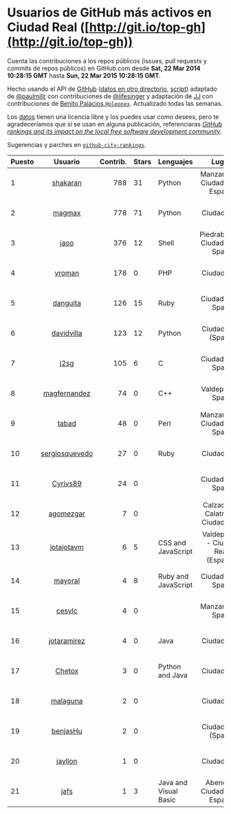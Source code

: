 # Usuarios de GitHub más activos en Ciudad Real ([http://git.io/top-gh](http://git.io/top-gh))



  Cuenta las contribuciones a los repos públicos (issues, pull requests y commits de repos públicos) en GitHub.com desde  **Sat, 22 Mar 2014 10:28:15 GMT** hasta **Sun, 22 Mar 2015 10:28:15 GMT**.

  Hecho usando el API de [GitHub](http://github.com) ([datos en otro directorio](https://github.com/JJ/top-github-users-data/tree/master/data), [script](https://github.com/JJ/top-github-users)) adaptado de [@paulmillr](https://github.com/paulmillr) con contribuciones de [@lifesinger](https://github.com/lifesinger) y adaptación de [JJ](http://jj.github.io) con contribuciones de [Benito Palacios `@pleonex`](http://github.com/pleonex). Actualizado todas las semanas.

  Los [datos](https://github.com/JJ/top-github-users-data/tree/master/data) tienen una licencia libre y los puedes usar como desees, pero te agradeceríamos que si se usan en alguna publicación, referenciaras [*GitHub rankings and its impact on the local free software development community*](https://thewinnower.com/papers/github-rankings-and-its-impact-on-the-local-free-software-development-community).

  Sugerencias y parches en [`github-city-rankings`](http://github.com/JJ/github-city-rankings).


| Puesto   |  Usuario  |Contrib.| Stars | Lenguajes   |      Lugar      |  Avatar  |
|----------|:---------:|-------:|-------|-------------|:---------------:|----------|
| 1 | [shakaran](https://github.com/shakaran) | 788 | 31 | Python | Manzanares, Ciudad Real, España | <img src='https://avatars3.githubusercontent.com/u/14254?v=3&s=64' width='64' height='64' title='Ángel Guzmán Maeso'> |
| 2 | [magmax](https://github.com/magmax) | 778 | 71 | Python | Ciudad Real | <img src='https://avatars0.githubusercontent.com/u/584026?v=3&s=64' width='64' height='64' title='Miguel Ángel García'> |
| 3 | [jaoo](https://github.com/jaoo) | 376 | 12 | Shell | Piedrabuena. Ciudad Real. Spain | <img src='https://avatars0.githubusercontent.com/u/690184?v=3&s=64' width='64' height='64' title='Jose Antonio Olivera Ortega'> |
| 4 | [vroman](https://github.com/vroman) | 178 | 0 | PHP | Ciudad Real | <img src='https://avatars0.githubusercontent.com/u/45230?v=3&s=64' width='64' height='64' title='Víctor Román Archidona'> |
| 5 | [danguita](https://github.com/danguita) | 126 | 15 | Ruby | Ciudad Real, Spain | <img src='https://avatars2.githubusercontent.com/u/126392?v=3&s=64' width='64' height='64' title='David Anguita'> |
| 6 | [davidvilla](https://github.com/davidvilla) | 123 | 12 | Python | Ciudad Real (Spain) | <img src='https://avatars1.githubusercontent.com/u/838459?v=3&s=64' width='64' height='64' title='David Villa Alises'> |
| 7 | [j2sg](https://github.com/j2sg) | 105 | 6 | C | Ciudad Real, Spain | <img src='https://avatars0.githubusercontent.com/u/677220?v=3&s=64' width='64' height='64' title='Juan José Salazar García'> |
| 8 | [magfernandez](https://github.com/magfernandez) | 74 | 0 | C++ | Valdepeñas, Spain | <img src='https://avatars3.githubusercontent.com/u/8645449?v=3&s=64' width='64' height='64' title='Miguel Ángel Gutierrez Fernández'> |
| 9 | [tabad](https://github.com/tabad) | 48 | 0 | Perl | Manzanares, Ciudad Real, Spain | <img src='https://avatars1.githubusercontent.com/u/2183103?v=3&s=64' width='64' height='64' title='Tomás Abad'> |
| 10 | [sergiosquevedo](https://github.com/sergiosquevedo) | 27 | 0 | Ruby | Ciudad Real | <img src='https://avatars0.githubusercontent.com/u/1688176?v=3&s=64' width='64' height='64' title='Sergio Sánchez'> |
| 11 | [Cyrivs89](https://github.com/Cyrivs89) | 24 | 0 |  | Ciudad Real, Spain | <img src='https://avatars3.githubusercontent.com/u/5678211?v=3&s=64' width='64' height='64' title='Mario Romero'> |
| 12 | [agomezgar](https://github.com/agomezgar) | 7 | 0 |  | Calzada de Calatrava, Ciudad Real | <img src='https://avatars3.githubusercontent.com/u/11057399?v=3&s=64' width='64' height='64' title='Antonio Gómez'> |
| 13 | [jotajotavm](https://github.com/jotajotavm) | 6 | 5 | CSS and JavaScript | Valdepeñas - Ciudad Real (España) | <img src='https://avatars0.githubusercontent.com/u/6154935?v=3&s=64' width='64' height='64' title='Jose Javier Villena'> |
| 14 | [mayoral](https://github.com/mayoral) | 4 | 8 | Ruby and JavaScript | Ciudad Real, Spain | <img src='https://avatars3.githubusercontent.com/u/5371?v=3&s=64' width='64' height='64' title='Luis Mayoral'> |
| 15 | [cesvlc](https://github.com/cesvlc) | 4 | 0 |  | Manzanares, Spain | <img src='https://avatars1.githubusercontent.com/u/8170010?v=3&s=64' width='64' height='64' title='César'> |
| 16 | [jotaramirez](https://github.com/jotaramirez) | 4 | 0 | Java | Ciudad Real | <img src='https://avatars2.githubusercontent.com/u/3044958?v=3&s=64' width='64' height='64' title='José Juan'> |
| 17 | [Chetox](https://github.com/Chetox) | 3 | 0 | Python and Java | Ciudad Real | <img src='https://avatars1.githubusercontent.com/u/6731364?v=3&s=64' width='64' height='64' title='Jose Alberto Granados'> |
| 18 | [malaguna](https://github.com/malaguna) | 2 | 0 |  | Ciudad Real | <img src='https://avatars0.githubusercontent.com/u/1560266?v=3&s=64' width='64' height='64' title='Miguel Ángel'> |
| 19 | [benjasHu](https://github.com/benjasHu) | 2 | 0 |  | Ciudad Real (Spain) | <img src='https://avatars1.githubusercontent.com/u/8950146?v=3&s=64' width='64' height='64' title='Benja Osuna'> |
| 20 | [jayllon](https://github.com/jayllon) | 1 | 0 |  | Ciudad Real | <img src='https://avatars0.githubusercontent.com/u/10651380?v=3&s=64' width='64' height='64' title=''> |
| 21 | [jafs](https://github.com/jafs) | 1 | 3 | Java and Visual Basic | Abenójar, Ciudad Real, España | <img src='https://avatars0.githubusercontent.com/u/1252015?v=3&s=64' width='64' height='64' title='José Antonio Fuentes Santiago'> |
